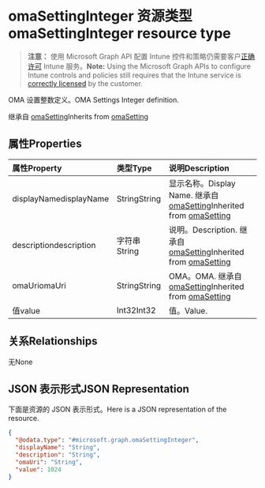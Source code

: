 # <a name="omasettinginteger-resource-type"></a><span data-ttu-id="9f974-101">omaSettingInteger 资源类型</span><span class="sxs-lookup"><span data-stu-id="9f974-101">omaSettingInteger resource type</span></span>

> <span data-ttu-id="9f974-102">**注意：** 使用 Microsoft Graph API 配置 Intune 控件和策略仍需要客户[正确许可](https://go.microsoft.com/fwlink/?linkid=839381) Intune 服务。</span><span class="sxs-lookup"><span data-stu-id="9f974-102">**Note:** Using the Microsoft Graph APIs to configure Intune controls and policies still requires that the Intune service is [correctly licensed](https://go.microsoft.com/fwlink/?linkid=839381) by the customer.</span></span>

<span data-ttu-id="9f974-103">OMA 设置整数定义。</span><span class="sxs-lookup"><span data-stu-id="9f974-103">OMA Settings Integer definition.</span></span>

<span data-ttu-id="9f974-104">继承自 [omaSetting](../resources/intune_deviceconfig_omasetting.md)</span><span class="sxs-lookup"><span data-stu-id="9f974-104">Inherits from [omaSetting](../resources/intune_deviceconfig_omasetting.md)</span></span>

## <a name="properties"></a><span data-ttu-id="9f974-105">属性</span><span class="sxs-lookup"><span data-stu-id="9f974-105">Properties</span></span>
|<span data-ttu-id="9f974-106">属性</span><span class="sxs-lookup"><span data-stu-id="9f974-106">Property</span></span>|<span data-ttu-id="9f974-107">类型</span><span class="sxs-lookup"><span data-stu-id="9f974-107">Type</span></span>|<span data-ttu-id="9f974-108">说明</span><span class="sxs-lookup"><span data-stu-id="9f974-108">Description</span></span>|
|:---|:---|:---|
|<span data-ttu-id="9f974-109">displayName</span><span class="sxs-lookup"><span data-stu-id="9f974-109">displayName</span></span>|<span data-ttu-id="9f974-110">String</span><span class="sxs-lookup"><span data-stu-id="9f974-110">String</span></span>|<span data-ttu-id="9f974-111">显示名称。</span><span class="sxs-lookup"><span data-stu-id="9f974-111">Display Name.</span></span> <span data-ttu-id="9f974-112">继承自 [omaSetting](../resources/intune_deviceconfig_omasetting.md)</span><span class="sxs-lookup"><span data-stu-id="9f974-112">Inherited from [omaSetting](../resources/intune_deviceconfig_omasetting.md)</span></span>|
|<span data-ttu-id="9f974-113">description</span><span class="sxs-lookup"><span data-stu-id="9f974-113">description</span></span>|<span data-ttu-id="9f974-114">字符串</span><span class="sxs-lookup"><span data-stu-id="9f974-114">String</span></span>|<span data-ttu-id="9f974-115">说明。</span><span class="sxs-lookup"><span data-stu-id="9f974-115">Description.</span></span> <span data-ttu-id="9f974-116">继承自 [omaSetting](../resources/intune_deviceconfig_omasetting.md)</span><span class="sxs-lookup"><span data-stu-id="9f974-116">Inherited from [omaSetting](../resources/intune_deviceconfig_omasetting.md)</span></span>|
|<span data-ttu-id="9f974-117">omaUri</span><span class="sxs-lookup"><span data-stu-id="9f974-117">omaUri</span></span>|<span data-ttu-id="9f974-118">String</span><span class="sxs-lookup"><span data-stu-id="9f974-118">String</span></span>|<span data-ttu-id="9f974-119">OMA。</span><span class="sxs-lookup"><span data-stu-id="9f974-119">OMA.</span></span> <span data-ttu-id="9f974-120">继承自 [omaSetting](../resources/intune_deviceconfig_omasetting.md)</span><span class="sxs-lookup"><span data-stu-id="9f974-120">Inherited from [omaSetting](../resources/intune_deviceconfig_omasetting.md)</span></span>|
|<span data-ttu-id="9f974-121">值</span><span class="sxs-lookup"><span data-stu-id="9f974-121">value</span></span>|<span data-ttu-id="9f974-122">Int32</span><span class="sxs-lookup"><span data-stu-id="9f974-122">Int32</span></span>|<span data-ttu-id="9f974-123">值。</span><span class="sxs-lookup"><span data-stu-id="9f974-123">Value.</span></span>|

## <a name="relationships"></a><span data-ttu-id="9f974-124">关系</span><span class="sxs-lookup"><span data-stu-id="9f974-124">Relationships</span></span>
<span data-ttu-id="9f974-125">无</span><span class="sxs-lookup"><span data-stu-id="9f974-125">None</span></span>
## <a name="json-representation"></a><span data-ttu-id="9f974-126">JSON 表示形式</span><span class="sxs-lookup"><span data-stu-id="9f974-126">JSON Representation</span></span>
<span data-ttu-id="9f974-127">下面是资源的 JSON 表示形式。</span><span class="sxs-lookup"><span data-stu-id="9f974-127">Here is a JSON representation of the resource.</span></span>
<!--{
  "blockType": "resource",
  "@odata.type": "microsoft.graph.omaSettingInteger"
}-->
``` json
{
  "@odata.type": "#microsoft.graph.omaSettingInteger",
  "displayName": "String",
  "description": "String",
  "omaUri": "String",
  "value": 1024
}
```








